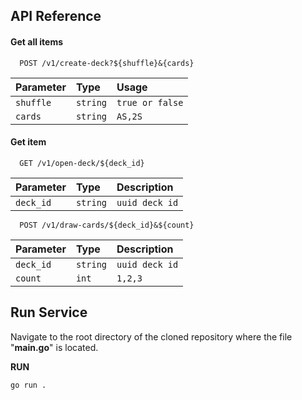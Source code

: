 
## API Reference

#### Get all items

```http
  POST /v1/create-deck?${shuffle}&{cards}
```

| Parameter | Type     | Usage                |
| :-------- | :------- | :------------------------- |
| `shuffle` | `string` | `true or false` |
| `cards` | `string` | `AS,2S` |

#### Get item

```http
  GET /v1/open-deck/${deck_id}
```

| Parameter | Type     | Description                       |
| :-------- | :------- | :-------------------------------- |
| `deck_id`      | `string` | `uuid deck id` |


```http
  POST /v1/draw-cards/${deck_id}&${count}
```

| Parameter | Type     | Description                       |
| :-------- | :------- | :-------------------------------- |
| `deck_id`      | `string` | `uuid deck id` |
  `count`      | `int` | `1,2,3` |



## Run Service

Navigate to the root directory of the cloned repository where the file "**main.go**" is located.

**RUN** 
    
    
    go run .


